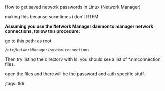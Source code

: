 How to get saved network passwords in Linux (Network Manager)

making this because sometimes i don't RTFM.

**Assuming you use the Network Manager daemon to manager network connections, follow
this procedure:**

go to this path: as root
```
/etc/NetworkManager/system-connections
```

Then try listing the directory with ls. you should see
a list of *.nmconnection files.

open the files and there will be the password and auth specific stuff.

;tags: tldr
